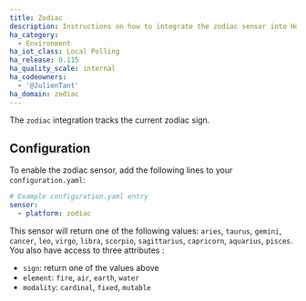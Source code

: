 ```yaml
---
title: Zodiac
description: Instructions on how to integrate the zodiac sensor into Home Assistant.
ha_category:
  - Environment
ha_iot_class: Local Polling
ha_release: 0.115
ha_quality_scale: internal
ha_codeowners:
  - '@JulienTant'
ha_domain: zodiac
---
```


The `zodiac` integration tracks the current zodiac sign.

## Configuration

To enable the zodiac sensor, add the following lines to your `configuration.yaml`:

```yaml
# Example configuration.yaml entry
sensor:
  - platform: zodiac
```

This sensor will return one of the following values:
`aries`, `taurus`, `gemini`, `cancer`, `leo`, `virgo`, `libra`, `scorpio`, `sagittarius`, `capricorn`, `aquarius`, `pisces`. You also have access to three attributes :
- `sign`: return one of the values above
- `element`: `fire`, `air`, `earth`, `water`
- `modality`: `cardinal`, `fixed`, `mutable`